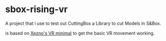 # sbox-rising-vr
A project that i use to test out CuttingBox a Library to cut Models in S&amp;Box.

is based on [Xezno's VR minimal](https://github.com/xezno/sbox-vr-minimal) to get the basic VR movement working.
